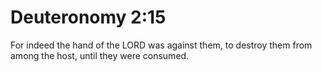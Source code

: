 # Deuteronomy 2:15

For indeed the hand of the LORD was against them, to destroy them from among the host, until they were consumed.